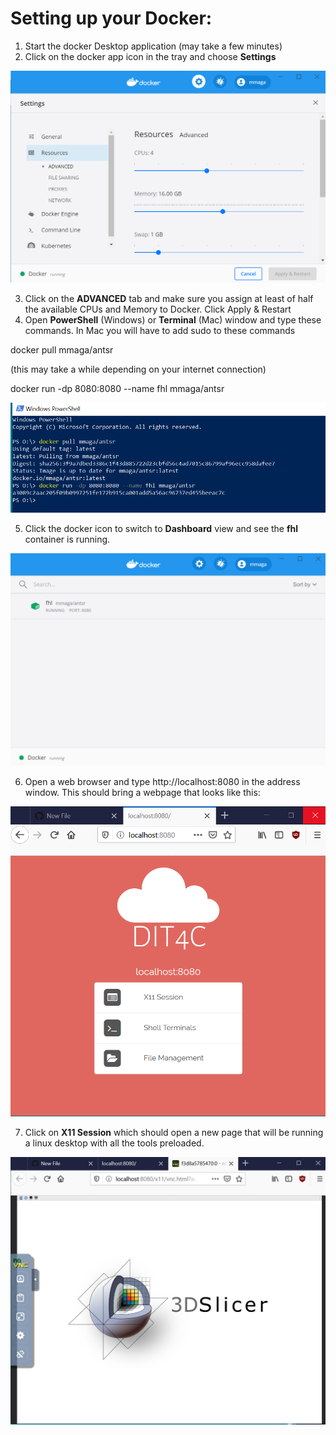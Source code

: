 # Setting up your Docker:
1. Start the docker Desktop application (may take a few minutes)
2. Click on the docker app icon in the tray and choose **Settings**

<img src="images/docker_settings.PNG">


3. Click on the **ADVANCED** tab and make sure you assign at least of half the available CPUs and Memory to Docker. Click Apply & Restart
4. Open **PowerShell** (Windows) or **Terminal** (Mac) window and type these commands. In Mac you will have to add sudo to these commands

docker pull mmaga/antsr

(this may take a while depending on your internet connection)

docker run -dp 8080:8080 --name fhl mmaga/antsr

<img src="images/docker_terminal.PNG">

5. Click the docker icon to switch to **Dashboard** view and see the **fhl** container is running.

<img src="images/docker_running.PNG">

6. Open a web browser and type http://localhost:8080 in the address window. This should bring a webpage that looks like this:

<img src="images/docker_up.PNG">

7. Click on **X11 Session** which should open a new page that will be running a linux desktop with all the tools preloaded.

<img src="images/docker_X11.PNG">





